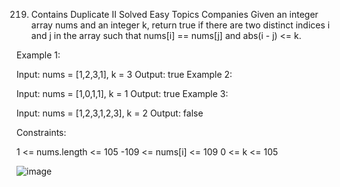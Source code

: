 219. Contains Duplicate II
Solved
Easy
Topics
Companies
Given an integer array nums and an integer k, return true if there are two distinct indices i and j in the array such that nums[i] == nums[j] and abs(i - j) <= k.



Example 1:

Input: nums = [1,2,3,1], k = 3
Output: true
Example 2:

Input: nums = [1,0,1,1], k = 1
Output: true
Example 3:

Input: nums = [1,2,3,1,2,3], k = 2
Output: false


Constraints:

1 <= nums.length <= 105
-109 <= nums[i] <= 109
0 <= k <= 105



![image](https://github.com/bettafish15/algorithms/assets/40290448/912621a0-27cb-4658-8dcc-33b1aec9411c)
